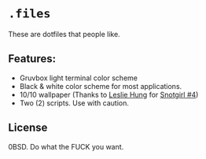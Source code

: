 # `.files`
These are dotfiles that people like.

## Features:
- Gruvbox light terminal color scheme
- Black & white color scheme for most applications.
- 10/10 wallpaper (Thanks to [Leslie Hung](https://www.instagram.com/dairyfree/?hl=en) for [Snotgirl #4](https://imagecomics.com/comics/releases/snotgirl-4))
- Two (2) scripts. Use with caution.

## License
0BSD. Do what the FUCK you want.
